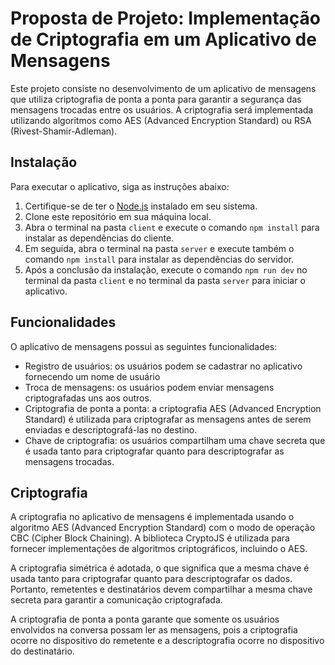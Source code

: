 # Proposta de Projeto: Implementação de Criptografia em um Aplicativo de Mensagens

Este projeto consiste no desenvolvimento de um aplicativo de mensagens que utiliza criptografia de ponta a ponta para garantir a segurança das mensagens trocadas entre os usuários. A criptografia será implementada utilizando algoritmos como AES (Advanced Encryption Standard) ou RSA (Rivest-Shamir-Adleman).

## Instalação

Para executar o aplicativo, siga as instruções abaixo:

1. Certifique-se de ter o [Node.js](https://nodejs.org) instalado em seu sistema.
2. Clone este repositório em sua máquina local.
3. Abra o terminal na pasta `client` e execute o comando `npm install` para instalar as dependências do cliente.
4. Em seguida, abra o terminal na pasta `server` e execute também o comando `npm install` para instalar as dependências do servidor.
5. Após a conclusão da instalação, execute o comando `npm run dev` no terminal da pasta `client` e no terminal da pasta `server` para iniciar o aplicativo.

## Funcionalidades

O aplicativo de mensagens possui as seguintes funcionalidades:

- Registro de usuários: os usuários podem se cadastrar no aplicativo fornecendo um nome de usuário
- Troca de mensagens: os usuários podem enviar mensagens criptografadas uns aos outros.
- Criptografia de ponta a ponta: a criptografia AES (Advanced Encryption Standard) é utilizada para criptografar as mensagens antes de serem enviadas e descriptografá-las no destino.
- Chave de criptografia: os usuários compartilham uma chave secreta que é usada tanto para criptografar quanto para descriptografar as mensagens trocadas.

## Criptografia

A criptografia no aplicativo de mensagens é implementada usando o algoritmo AES (Advanced Encryption Standard) com o modo de operação CBC (Cipher Block Chaining). A biblioteca CryptoJS é utilizada para fornecer implementações de algoritmos criptográficos, incluindo o AES.

A criptografia simétrica é adotada, o que significa que a mesma chave é usada tanto para criptografar quanto para descriptografar os dados. Portanto, remetentes e destinatários devem compartilhar a mesma chave secreta para garantir a comunicação criptografada.

A criptografia de ponta a ponta garante que somente os usuários envolvidos na conversa possam ler as mensagens, pois a criptografia ocorre no dispositivo do remetente e a descriptografia ocorre no dispositivo do destinatário.

